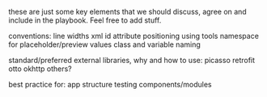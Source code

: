 these are just some key elements that we should discuss, agree on and include in the playbook. Feel free to add stuff.

conventions:
line widths
xml id attribute positioning
using tools namespace for placeholder/preview values
class and variable naming

standard/preferred external libraries, why and how to use:
picasso
retrofit
otto
okhttp
others?


best practice for:
app structure
testing
components/modules

